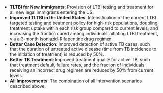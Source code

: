 -   **TLTBI for New Immigrants**: Provision of LTBI testing and treatment
for all new legal immigrants entering the US.
- **Improved TLTBI in the United States**: Intensification of the
current LTBI targeted testing and treatment policy for high-risk
populations, doubling treatment uptake within each risk group
compared to current levels, and increasing the fraction cured among
individuals initiating LTBI treatment, via a 3-month
Isoniazid-Rifapentine drug regimen.
- **Better Case Detection**: Improved detection of active TB cases, such
that the duration of untreated active disease (time from TB
                                               incidence to the initiation of treatment) is reduced by 50%.
- **Better TB Treatment**: Improved treatment quality for active TB,
such that treatment default, failure rates, and the fraction of
individuals receiving an incorrect drug regimen are reduced by 50%
from current levels.
- **All Improvements**: The combination of all intervention scenarios
described above.
